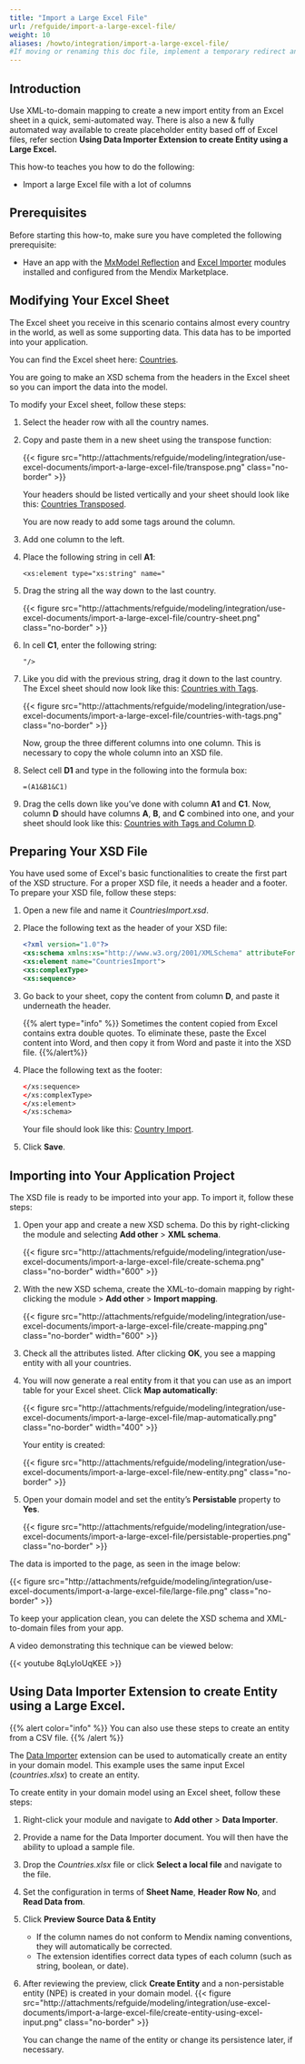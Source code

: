 ```yaml
---
title: "Import a Large Excel File"
url: /refguide/import-a-large-excel-file/
weight: 10
aliases: /howto/integration/import-a-large-excel-file/
#If moving or renaming this doc file, implement a temporary redirect and let the respective team know they should update the URL in the product. See Mapping to Products for more details. 
---
```


## Introduction

Use XML-to-domain mapping to create a new import entity from an Excel sheet in a quick, semi-automated way. There is also a new & fully automated way available to create placeholder entity based off of Excel files, refer section **Using Data Importer Extension to create Entity using a Large Excel.**

This how-to teaches you how to do the following:

* Import a large Excel file with a lot of columns

## Prerequisites

Before starting this how-to, make sure you have completed the following prerequisite:

* Have an app with the [MxModel Reflection](/appstore/modules/model-reflection/) and [Excel Importer](/appstore/modules/excel-importer/) modules installed and configured from the Mendix Marketplace.

## Modifying Your Excel Sheet

The Excel sheet you receive in this scenario contains almost every country in the world, as well as some supporting data. This data has to be imported into your application.

You can find the Excel sheet here: [Countries](http://attachments/refguide/modeling/integration/use-excel-documents/import-a-large-excel-file/Countries.xlsx).

You are going to make an XSD schema from the headers in the Excel sheet so you can import the data into the model.

To modify your Excel sheet, follow these steps:

1. Select the header row with all the country names.
2. Copy and paste them in a new sheet using the transpose function:

    {{< figure src="http://attachments/refguide/modeling/integration/use-excel-documents/import-a-large-excel-file/transpose.png" class="no-border" >}}

    Your headers should be listed vertically and your sheet should look like this: [Countries Transposed](http://attachments/refguide/modeling/integration/use-excel-documents/import-a-large-excel-file/CountriesTransposed.xlsx).

    You are now ready to add some tags around the column.

3. Add one column to the left.
4. Place the following string in cell **A1**:

    ```text
    <xs:element type="xs:string" name="
    ```

5. Drag the string all the way down to the last country.

    {{< figure src="http://attachments/refguide/modeling/integration/use-excel-documents/import-a-large-excel-file/country-sheet.png" class="no-border" >}}

6. In cell **C1**, enter the following string:

    ```text
    "/>
    ```

7. Like you did with the previous string, drag it down to the last country. The Excel sheet should now look like this: [Countries with Tags](http://attachments/refguide/modeling/integration/use-excel-documents/import-a-large-excel-file/CountriesWithTags.xlsx).

    {{< figure src="http://attachments/refguide/modeling/integration/use-excel-documents/import-a-large-excel-file/countries-with-tags.png" class="no-border" >}}

    Now, group the three different columns into one column. This is necessary to copy the whole column into an XSD file.

8. Select cell **D1** and type in the following into the formula box: 

    ```text
    =(A1&B1&C1)
    ```

9. Drag the cells down like you’ve done with column **A1** and **C1**. Now, column **D** should have columns **A**, **B**, and **C** combined into one, and your sheet should look like this: [Countries with Tags and Column D](http://attachments/refguide/modeling/integration/use-excel-documents/import-a-large-excel-file/CountriesWithTagsAndColumnD.xlsx).

## Preparing Your XSD File

You have used some of Excel's basic functionalities to create the first part of the XSD structure. For a proper XSD file, it needs a header and a footer. To prepare your XSD file, follow these steps:

1. Open a new file and name it *CountriesImport.xsd*.
2. Place the following text as the header of your XSD file:

    ```xsd
    <?xml version="1.0"?>
    <xs:schema xmlns:xs="http://www.w3.org/2001/XMLSchema" attributeFormDefault="unqualified" elementFormDefault="qualified">
    <xs:element name="CountriesImport">
    <xs:complexType>
    <xs:sequence>
    ```

3. Go back to your sheet, copy the content from column **D**, and paste it underneath the header.  

   {{% alert type="info" %}} Sometimes the content copied from Excel contains extra double quotes. To eliminate these, paste the Excel content into Word, and then copy it from Word and paste it into the XSD file. {{%/alert%}}

4. Place the following text as the footer:

    ```xsd
    </xs:sequence>
    </xs:complexType>
    </xs:element>
    </xs:schema>
    ```

    Your file should look like this: [Country Import](http://attachments/refguide/modeling/integration/use-excel-documents/import-a-large-excel-file/CountryImport.xsd).

5. Click **Save**.

## Importing into Your Application Project

The XSD file is ready to be imported into your app. To import it, follow these steps:

1. Open your app and create a new XSD schema. Do this by right-clicking the module and selecting **Add other** > **XML schema**.

    {{< figure src="http://attachments/refguide/modeling/integration/use-excel-documents/import-a-large-excel-file/create-schema.png" class="no-border" width="600" >}}

2. With the new XSD schema, create the XML-to-domain mapping by right-clicking the module > **Add other** > **Import mapping**.

    {{< figure src="http://attachments/refguide/modeling/integration/use-excel-documents/import-a-large-excel-file/create-mapping.png" class="no-border" width="600" >}}

3. Check all the attributes listed. After clicking **OK**, you see a mapping entity with all your countries.

4. You will now generate a real entity from it that you can use as an import table for your Excel sheet. Click **Map automatically**:

    {{< figure src="http://attachments/refguide/modeling/integration/use-excel-documents/import-a-large-excel-file/map-automatically.png" class="no-border" width="400" >}}

    Your entity is created:

    {{< figure src="http://attachments/refguide/modeling/integration/use-excel-documents/import-a-large-excel-file/new-entity.png" class="no-border" >}}

5. Open your domain model and set the entity’s **Persistable** property to **Yes**. 

    {{< figure src="http://attachments/refguide/modeling/integration/use-excel-documents/import-a-large-excel-file/persistable-properties.png" class="no-border" >}}

The data is imported to the page, as seen in the image below:  

{{< figure src="http://attachments/refguide/modeling/integration/use-excel-documents/import-a-large-excel-file/large-file.png" class="no-border" >}}

To keep your application clean, you can delete the XSD schema and XML-to-domain files from your app.

A video demonstrating this technique can be viewed below:  

{{< youtube 8qLyIoUqKEE >}}

## Using Data Importer Extension to create Entity using a Large Excel.

{{% alert color="info" %}}
You can also use these steps to create an entity from a CSV file.
{{% /alert %}}

The [Data Importer](/appstore/modules/data-importer/) extension can be used to automatically create an entity in your domain model. This example uses the same input Excel (*countries.xlsx*) to create an entity. 

To create entity in your domain model using an Excel sheet, follow these steps:

1. Right-click your module and navigate to **Add other** > **Data Importer**.
2. Provide a name for the Data Importer document. You will then have the ability to upload a sample file.
3. Drop the *Countries.xlsx* file or click **Select a local file** and navigate to the file.
4. Set the configuration in terms of **Sheet Name**, **Header Row No**, and **Read Data from**.
5. Click **Preview Source Data & Entity**
   * If the column names do not conform to Mendix naming conventions, they will automatically be corrected.    
   * The extension identifies correct data types of each column (such as string, boolean, or date).
6. After reviewing the preview, click **Create Entity** and a non-persistable entity (NPE) is created in your domain model.
   {{< figure src="http://attachments/refguide/modeling/integration/use-excel-documents/import-a-large-excel-file/create-entity-using-excel-input.png" class="no-border" >}}

    You can change the name of the entity or change its persistence later, if necessary.
